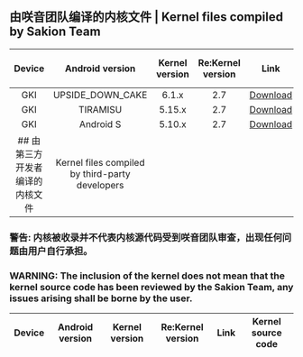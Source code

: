 ## 由咲音团队编译的内核文件 | Kernel files compiled by Sakion Team
| Device | Android version | Kernel version | Re:Kernel version | Link | Kernel source code |
| :-: | :-: | :-: | :-: | :-: | :-: |
| GKI | UPSIDE_DOWN_CAKE | 6.1.x | 2.7 | [Download](https://www.123pan.com/s/h1szVv-9mv4H.html) | N/A |
| GKI | TIRAMISU | 5.15.x | 2.7 | [Download](https://www.123pan.com/s/h1szVv-9mv4H.html) | N/A |
| GKI | Android S | 5.10.x | 2.7 | [Download](https://www.123pan.com/s/h1szVv-9mv4H.html) | N/A |
## 由第三方开发者编译的内核文件 | Kernel files compiled by third-party developers
### 警告: 内核被收录并不代表内核源代码受到咲音团队审查，出现任何问题由用户自行承担。
### WARNING: The inclusion of the kernel does not mean that the kernel source code has been reviewed by the Sakion Team, any issues arising shall be borne by the user.
| Device | Android version | Kernel version | Re:Kernel version | Link | Kernel source code |
| :-: | :-: | :-: | :-: | :-: | :-: |

